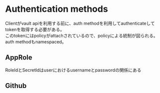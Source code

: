 # Authentication methods

Clientがvault apiを利用する前に、auth methodを利用してauthenticateしてtokenを取得する必要がある。    
このtokenにはpolicyがattachされているので、policyによる統制が図られる。  
auth methodもnamespaced。

## AppRole

RoleIdとSecretIdはuserにおけるusernameとpasswordの関係にある

## Github